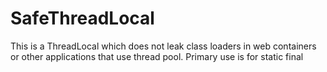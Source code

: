 # SafeThreadLocal
This is a ThreadLocal which does not leak class loaders in web containers or other applications that use thread pool. Primary use is for static final 
